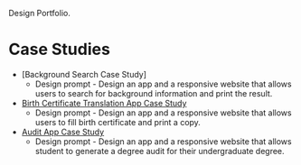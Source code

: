 Design Portfolio.

# Case Studies
* [Background Search Case Study]
  * Design prompt - Design an app and a responsive website that allows users to search for background information and print the result.
* [Birth Certificate Translation App Case Study](https://docs.google.com/presentation/d/1IOuuVHJMjw3mkLnMwXemYZi-FjJgjIJj4lu2SO6DyJM/edit?usp=sharing)
	* Design prompt - Design an app and a responsive website that allows users to fill birth certificate and print a copy.
* [Audit App Case Study](https://docs.google.com/presentation/d/10YhHmS-qxpoc2nbW_kv1fZwfPuprLGq9rQR0lGlzG5Y/edit#slide=id.p)
	* Design prompt - Design an app and a responsive website that allows student to generate a degree audit for their undergraduate degree.
